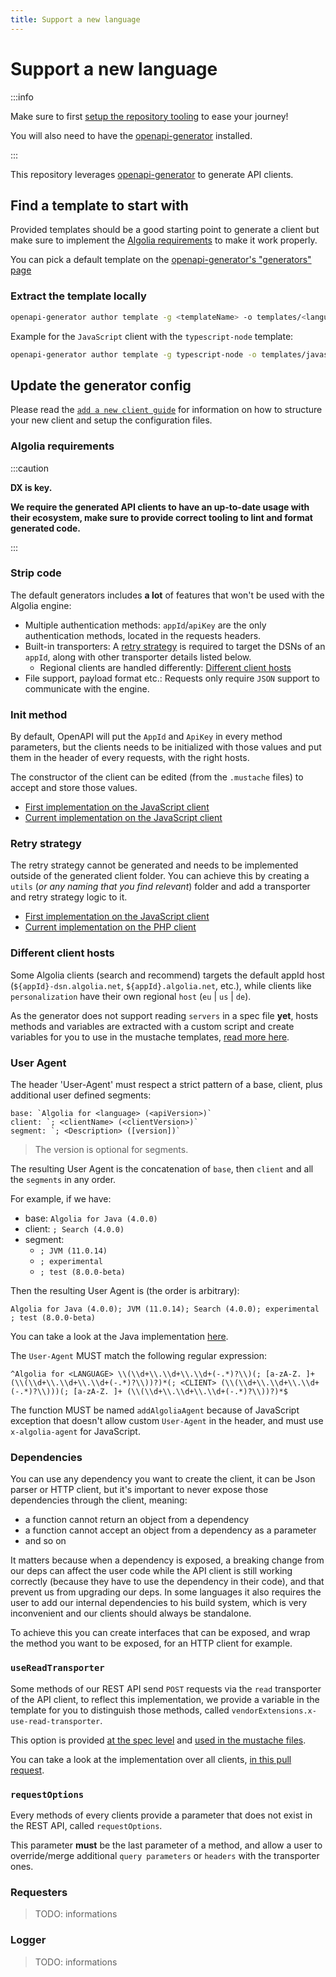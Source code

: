 ```yaml
---
title: Support a new language
---
```


# Support a new language

:::info

Make sure to first [setup the repository tooling](/docs/contributing/setup-repository) to ease your journey!

You will also need to have the [openapi-generator](https://openapi-generator.tech/docs/installation/) installed.

:::

This repository leverages [openapi-generator](https://openapi-generator.tech/) to generate API clients.

## Find a template to start with

Provided templates should be a good starting point to generate a client but make sure to implement the [Algolia requirements](#algolia-requirements) to make it work properly.

You can pick a default template on the [openapi-generator's "generators" page](https://openapi-generator.tech/docs/generators)

### Extract the template locally

```bash
openapi-generator author template -g <templateName> -o templates/<languageName>
```

Example for the `JavaScript` client with the `typescript-node` template:

```bash
openapi-generator author template -g typescript-node -o templates/javascript/
```

## Update the generator config

Please read the [`add a new client guide`](/docs/contributing/add-new-api-client) for information on how to structure your new client and setup the configuration files.

### Algolia requirements

:::caution

**DX is key.**

**We require the generated API clients to have an up-to-date usage with their ecosystem, make sure to provide correct tooling to lint and format generated code.**

:::

### Strip code

The default generators includes **a lot** of features that won't be used with the Algolia engine:

- Multiple authentication methods: `appId`/`apiKey` are the only authentication methods, located in the requests headers.
- Built-in transporters: A [retry strategy](#retry-strategy) is required to target the DSNs of an `appId`, along with other transporter details listed below.
  - Regional clients are handled differently: [Different client hosts](#different-client-hosts)
- File support, payload format etc.: Requests only require `JSON` support to communicate with the engine.

### Init method

By default, OpenAPI will put the `AppId` and `ApiKey` in every method parameters, but the clients needs to be initialized with those values and put them in the header of every requests, with the right hosts.

The constructor of the client can be edited (from the `.mustache` files) to accept and store those values.

- [First implementation on the JavaScript client](https://github.com/algolia/api-clients-automation/pull/7)
- [Current implementation on the JavaScript client](https://github.com/algolia/api-clients-automation/blob/main/clients/algoliasearch-client-javascript/packages/client-search/src/searchClient.ts#L123)

### Retry strategy

The retry strategy cannot be generated and needs to be implemented outside of the generated client folder. You can achieve this by creating a `utils` (_or any naming that you find relevant_) folder and add a transporter and retry strategy logic to it.

- [First implementation on the JavaScript client](https://github.com/algolia/api-clients-automation/pull/9)
- [Current implementation on the PHP client](https://github.com/algolia/api-clients-automation/tree/main/clients/algoliasearch-client-php/lib/RetryStrategy)

### Different client hosts

Some Algolia clients (search and recommend) targets the default appId host (`${appId}-dsn.algolia.net`, `${appId}.algolia.net`, etc.), while clients like `personalization` have their own regional `host` (`eu` | `us` | `de`).

As the generator does not support reading `servers` in a spec file **yet**, hosts methods and variables are extracted with a custom script and create variables for you to use in the mustache templates, [read more here](/docs/contributing/add-new-api-client#generators).

### User Agent

The header 'User-Agent' must respect a strict pattern of a base, client, plus additional user defined segments:

```
base: `Algolia for <language> (<apiVersion>)`
client: `; <clientName> (<clientVersion>)`
segment: `; <Description> ([version])`
```

> The version is optional for segments.

The resulting User Agent is the concatenation of `base`, then `client` and all the `segments` in any order.

For example, if we have:

 - base: `Algolia for Java (4.0.0)`
 - client: `; Search (4.0.0)`
 - segment: 
    - `; JVM (11.0.14)`
    - `; experimental`
    - `; test (8.0.0-beta)`

Then the resulting User Agent is (the order is arbitrary):

```
Algolia for Java (4.0.0); JVM (11.0.14); Search (4.0.0); experimental ; test (8.0.0-beta)
```

You can take a look at the Java implementation [here](https://github.com/algolia/api-clients-automation/pull/347).

The `User-Agent` MUST match the following regular expression:
```regex
^Algolia for <LANGUAGE> \\(\\d+\\.\\d+\\.\\d+(-.*)?\\)(; [a-zA-Z. ]+ (\\(\\d+\\.\\d+\\.\\d+(-.*)?\\))?)*(; <CLIENT> (\\(\\d+\\.\\d+\\.\\d+(-.*)?\\)))(; [a-zA-Z. ]+ (\\(\\d+\\.\\d+\\.\\d+(-.*)?\\))?)*$
```

The function MUST be named `addAlgoliaAgent` because of JavaScript exception that doesn't allow custom `User-Agent` in the header, and must use `x-algolia-agent` for JavaScript.

### Dependencies

You can use any dependency you want to create the client, it can be Json parser or HTTP client, but it's important to never expose those dependencies through the client, meaning:

- a function cannot return an object from a dependency
- a function cannot accept an object from a dependency as a parameter
- and so on

It matters because when a dependency is exposed, a breaking change from our deps can affect the user code while the API client is still working correctly (because they have to use the dependency in their code),
and that prevent us from upgrading our deps. In some languages it also requires the user to add our internal dependencies to his build system, which is very inconvenient and our clients should always be standalone.

To achieve this you can create interfaces that can be exposed, and wrap the method you want to be exposed, for an HTTP client for example.

### `useReadTransporter`

Some methods of our REST API send `POST` requests via the `read` transporter of the API client, to reflect this implementation, we provide a variable in the template for you to distinguish those methods, called `vendorExtensions.x-use-read-transporter`.

This option is provided [at the spec level](https://github.com/algolia/api-clients-automation/blob/main/specs/search/paths/search/search.yml#L5) and [used in the mustache files](https://github.com/algolia/api-clients-automation/blob/bf4271246f9282d3c11dd46918e74cb86d9c96dc/templates/javascript/api-single.mustache#L221-L223).

You can take a look at the implementation over all clients, [in this pull request](https://github.com/algolia/api-clients-automation/pull/525).

### `requestOptions`

Every methods of every clients provide a parameter that does not exist in the REST API, called `requestOptions`.

This parameter **must** be the last parameter of a method, and allow a user to override/merge additional `query parameters` or `headers` with the transporter ones.

### Requesters

> TODO: informations

### Logger

> TODO: informations
